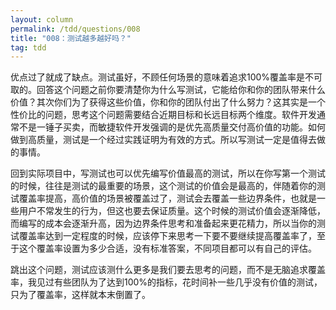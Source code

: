 ```yaml
---
layout: column
permalink: /tdd/questions/008
title: "008：测试越多越好吗？"
tag: tdd
---
```


优点过了就成了缺点。测试虽好，不顾任何场景的意味着追求100%覆盖率是不可取的。回答这个问题之前你要清楚你为什么写测试，它能给你和你的团队带来什么价值？其次你们为了获得这些价值，你和你的团队付出了什么努力？这其实是一个性价比的问题，思考这个问题需要结合近期目标和长远目标两个维度。软件开发通常不是一锤子买卖，而敏捷软件开发强调的是优先高质量交付高价值的功能。如何做到高质量，测试是一个经过实践证明为有效的方式。所以写测试一定是值得去做的事情。

回到实际项目中，写测试也可以优先编写价值最高的测试，所以在你写第一个测试的时候，往往是测试的最重要的场景，这个测试的价值会是最高的，伴随着你的测试覆盖率提高，高价值的场景被覆盖过了，测试会去覆盖一些边界条件，也就是一些用户不常发生的行为，但这也要去保证质量。这个时候的测试价值会逐渐降低，而编写的成本会逐渐升高，因为边界条件思考和准备起来更花精力，所以当你的测试覆盖率达到一定程度的时候，应该停下来思考一下要不要继续提高覆盖率了，至于这个覆盖率设置为多少合适，没有标准答案，不同项目都可以有自己的评估。

跳出这个问题，测试应该测什么更多是我们要去思考的问题，而不是无脑追求覆盖率，我见过有些团队为了达到100%的指标，花时间补一些几乎没有价值的测试，只为了覆盖率，这样就本末倒置了。
